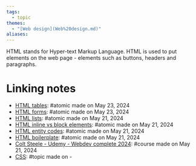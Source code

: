 ```yaml
---  
tags:  
  - topic  
themes:  
  - "[Web design](Web%20design.md)"  
aliases:   
---  
```

HTML stands for Hyper-text Markup Language. HTML is used to put elements on the web page - elements such as buttons, headers and paragraphs.  
# Linking notes  
- [HTML tables](./HTML%20tables.md): #atomic made on May 23, 2024  
- [HTML forms](./HTML%20forms.md): #atomic made on May 23, 2024  
- [HTML lists](./HTML%20lists.md): #atomic made on May 21, 2024  
- [HTML inline vs block elements](./HTML%20inline%20vs%20block%20elements.md): #atomic made on May 21, 2024  
- [HTML entity codes](./HTML%20entity%20codes.md): #atomic made on May 21, 2024  
- [HTML boilerplate](./HTML%20boilerplate.md): #atomic made on May 21, 2024  
- [Colt Steele - Udemy - Webdev complete 2024](../Courses/Colt%20Steele%20-%20Udemy%20-%20Webdev%20complete%202024.md): #course made on May 21, 2024  
- [CSS](./CSS.md): #topic made on \-  
